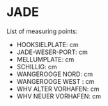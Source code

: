 # JADE

List of measuring points:

* HOOKSIELPLATE: <Value topic="rivers/pegel-online/JADE/HOOKSIELPLATE/measurementValue"/> cm
* JADE-WESER-PORT: <Value topic="rivers/pegel-online/JADE/JADE-WESER-PORT/measurementValue"/> cm
* MELLUMPLATE: <Value topic="rivers/pegel-online/JADE/MELLUMPLATE/measurementValue"/> cm
* SCHILLIG: <Value topic="rivers/pegel-online/JADE/SCHILLIG/measurementValue"/> cm
* WANGEROOGE NORD: <Value topic="rivers/pegel-online/JADE/WANGEROOGE_NORD/measurementValue"/> cm
* WANGEROOGE WEST : <Value topic="rivers/pegel-online/JADE/WANGEROOGE_WEST_/measurementValue"/> cm
* WHV ALTER VORHAFEN: <Value topic="rivers/pegel-online/JADE/WHV_ALTER_VORHAFEN/measurementValue"/> cm
* WHV NEUER VORHAFEN: <Value topic="rivers/pegel-online/JADE/WHV_NEUER_VORHAFEN/measurementValue"/> cm
